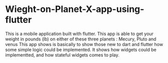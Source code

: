 # Wieght-on-Planet-X-app-using-flutter
This is a mobile application built with flutter. This app is able to get your weight in pounds (lb) on either of these three planets : Mecury, Pluto and venus
This app shows is basically to show those new to dart and flutter how some simple logic could be implemented.
It shows how widgets could be implementted, and how stateful widgets comes to play. 
